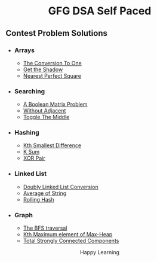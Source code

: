 # <p align="center">GFG DSA Self Paced</p>

## Contest Problem Solutions

- ### Arrays
    - [The Conversion To One](https://realcoder.techss24.com/solved-the-conversion-to-one-contest-problem/505/)
    - [Get the Shadow](https://realcoder.techss24.com/solved-get-the-shadow-contest-problem/502/)
    - [Nearest Perfect Square](https://realcoder.techss24.com/solved-nearest-perfect-square-contest-problem/499/)
- ### Searching
    - [A Boolean Matrix Problem](https://realcoder.techss24.com/solved-a-boolean-matrix-problem-contest-problem/493/)
    - [Without Adjacent](https://realcoder.techss24.com/solved-without-adjacent-contest-problem/490/)
    - [Toggle The Middle](https://realcoder.techss24.com/solved-toggle-the-middle-contest-problem/486/)
- ### Hashing
    - [Kth Smallest Difference](https://realcoder.techss24.com/solved-kth-smallest-difference-contest-problem/483/)
    - [K Sum](https://realcoder.techss24.com/solved-k-sum-contest-problem/480/)
    - [XOR Pair](https://realcoder.techss24.com/solved-xor-pair-contest-problem/476/)
- ### Linked List
    - [Doubly Linked List Conversion](https://realcoder.techss24.com/solved-doubly-linked-list-conversion-contest-problem/523/)
    - [Average of String](https://realcoder.techss24.com/solved-average-of-string-contest-problem/526/)
    - [Rolling Hash](https://realcoder.techss24.com/)
- ### Graph
    - [The BFS traversal](https://realcoder.techss24.com/solved-the-bfs-traversal-contest-problem/861/)
    - [Kth Maximum element of Max-Heap](https://realcoder.techss24.com/solved-kth-maximum-element-of-max-heap-contest-problem/863/)
    - [Total Strongly Connected Components](https://realcoder.techss24.com/solved-total-strongly-connected-components-contest-problem/865/)

<p align="center">Happy Learning</p>
